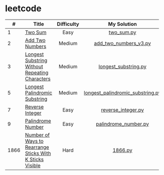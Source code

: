 # leetcode

<!-- prettier-ignore -->
| # | Title | Difficulty | My Solution |
|---|-------|:-----------:|:------------:|
|1  |[Two Sum](https://leetcode.com/problems/two-sum/)|Easy|[two_sum.py](solutions/two_sum.py)|
|2  |[Add Two Numbers](https://leetcode.com/problems/add-two-numbers/)|Medium|[add_two_numbers_v3.py](solutions/add_two_numbers_v3.py)|
|3  |[Longest Substring Without Repeating Characters](https://leetcode.com/problems/longest-substring-without-repeating-characters/)|Medium|[longest_substring.py](solutions/longest_substring.py)|
|5  |[Longest Palindromic Substring](https://leetcode.com/problems/longest-palindromic-substring/)|Medium|[longest_palindromic_substring.py](solutions/longest_palindromic_substring.py)|
|7  |[Reverse Integer](https://leetcode.com/problems/reverse-integer/)|Easy|[reverse_integer.py](solutions/reverse_integer.py)|
|9  |[Palindrome Number](https://leetcode.com/problems/palindrome-number/)|Easy|[palindrome_number.py](solutions/palindrome_number.py)|
|1866|[Number of Ways to Rearrange Sticks With K Sticks Visible](https://leetcode.com/problems/number-of-ways-to-rearrange-sticks-with-k-sticks-visible/)|Hard|[1866.py](solutions/1866.py)|